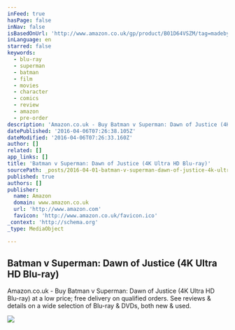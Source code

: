```yaml
---
inFeed: true
hasPage: false
inNav: false
isBasedOnUrl: 'http://www.amazon.co.uk/gp/product/B01D64VSZM/tag=madeby-20'
inLanguage: en
starred: false
keywords:
  - blu-ray
  - superman
  - batman
  - film
  - movies
  - character
  - comics
  - review
  - amazon
  - pre-order
description: 'Amazon.co.uk - Buy Batman v Superman: Dawn of Justice (4K Ultra HD Blu-ray) at a low price; free delivery on qualified orders. See reviews & details on a wide selection of Blu-ray & DVDs, both new & used.'
datePublished: '2016-04-06T07:26:38.105Z'
dateModified: '2016-04-06T07:26:33.160Z'
author: []
related: []
app_links: []
title: 'Batman v Superman: Dawn of Justice (4K Ultra HD Blu-ray)'
sourcePath: _posts/2016-04-01-batman-v-superman-dawn-of-justice-4k-ultra-hd-blu-ray.md
published: true
authors: []
publisher:
  name: Amazon
  domain: www.amazon.co.uk
  url: 'http://www.amazon.com'
  favicon: 'http://www.amazon.co.uk/favicon.ico'
_context: 'http://schema.org'
_type: MediaObject

---
```

<article style=""><h1>Batman v Superman: Dawn of Justice (4K Ultra HD Blu-ray)</h1><p>Amazon.co.uk - Buy Batman v Superman: Dawn of Justice (4K Ultra HD Blu-ray) at a low price; free delivery on qualified orders. See reviews &amp; details on a wide selection of Blu-ray &amp; DVDs, both new &amp; used.</p><img src="http://ecx.images-amazon.com/images/I/51OB9rA9BZL.jpg" /></article>